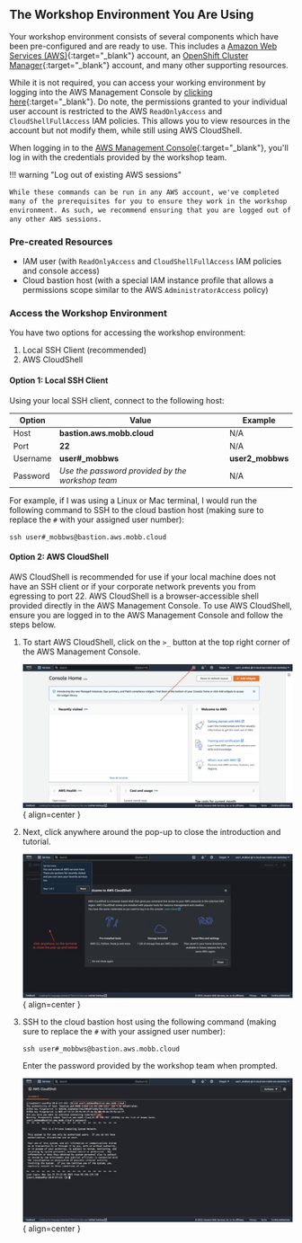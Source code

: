 ## The Workshop Environment You Are Using

Your workshop environment consists of several components which have been pre-configured and are ready to use. This includes a [Amazon Web Services (AWS)](https://aws.amazon.com){:target="_blank"} account, an [OpenShift Cluster Manager](https://console.redhat.com/openshift){:target="_blank"} account, and many other supporting resources.

While it is not required, you can access your working environment by logging into the AWS Management Console by [clicking here](https://it-cloud-aws-mobb-san-workshop.signin.aws.amazon.com/console?region=eu-central-1){:target="_blank"}. Do note, the permissions granted to your individual user account is restricted to the AWS `ReadOnlyAccess` and `CloudShellFullAccess` IAM policies. This allows you to view resources in the account but not modify them, while still using AWS CloudShell.

When logging in to the [AWS Management Console](https://it-cloud-aws-mobb-san-workshop.signin.aws.amazon.com/console?region=eu-central-1){:target="_blank"}, you'll log in with the credentials provided by the workshop team.

!!! warning "Log out of existing AWS sessions"

    While these commands can be run in any AWS account, we've completed many of the prerequisites for you to ensure they work in the workshop environment. As such, we recommend ensuring that you are logged out of any other AWS sessions.

### Pre-created Resources

- IAM user (with `ReadOnlyAccess` and `CloudShellFullAccess` IAM policies and console access)
- Cloud bastion host (with a special IAM instance profile that allows a permissions scope similar to the AWS `AdministratorAccess` policy)

### Access the Workshop Environment

You have two options for accessing the workshop environment:

1. Local SSH Client (recommended)
2. AWS CloudShell

#### Option 1: Local SSH Client

Using your local SSH client, connect to the following host:

| Option     | Value                               | Example |
| ----------- | ------------------------------------ | -------- |
| Host       | **bastion.aws.mobb.cloud**  | N/A |
| Port       | **22**                 | N/A |
| Username    | **user#_mobbws** |  **user2_mobbws** |
| Password       | *Use the password provided by the workshop team* | N/A |

For example, if I was using a Linux or Mac terminal, I would run the following command to SSH to the cloud bastion host (making sure to replace the `#` with your assigned user number): 

```
ssh user#_mobbws@bastion.aws.mobb.cloud
```

#### Option 2: AWS CloudShell

AWS CloudShell is recommended for use if your local machine does not have an SSH client or if your corporate network prevents you from egressing to port 22. AWS CloudShell is a browser-accessible shell provided directly in the AWS Management Console. To use AWS CloudShell, ensure you are logged in to the AWS Management Console and follow the steps below. 

1. To start AWS CloudShell, click on the `>_` button at the top right corner of the AWS Management Console.

    ![AWS Management Console - CloudShell Icon](../assets/images/console-cloudshell.png){ align=center }

1. Next, click anywhere around the pop-up to close the introduction and tutorial.

    ![AWS CloudShell - Close Introduction Pop-up](../assets/images/cloudshell-close-popup.png){ align=center }

1. SSH to the cloud bastion host using the following command (making sure to replace the `#` with your assigned user number):

    ```
    ssh user#_mobbws@bastion.aws.mobb.cloud
    ```

    Enter the password provided by the workshop team when prompted. 

    ![AWS CloudShell - SSH to Bastion](../assets/images/cloudshell-ssh.png){ align=center }